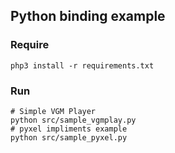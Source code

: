 ## Python binding example

### Require

```
php3 install -r requirements.txt
```

### Run

```
# Simple VGM Player
python src/sample_vgmplay.py
# pyxel impliments example
python src/sample_pyxel.py
```
